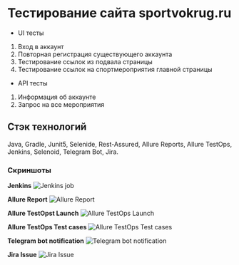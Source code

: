 # Тестирование сайта sportvokrug.ru
- UI тесты
1. Вход в аккаунт
2. Повторная регистрация существующего аккаунта   
3. Тестирование ссылок из подвала страницы
4. Тестирование ссылок на спортмероприятия главной страницы
- API тесты
1. Информация об аккаунте
2. Запрос на все мероприятия

## Стэк технологий
Java, Gradle, Junit5, Selenide, Rest-Assured, Allure Reports, Allure TestOps, Jenkins, Selenoid, Telegram Bot, Jira.

### Скриншоты
**Jenkins**
![Jenkins job](https://user-images.githubusercontent.com/6183943/107414128-a23e8b00-6b22-11eb-91a9-4e88da610930.png)

**Allure Report**
![Allure Report](https://user-images.githubusercontent.com/6183943/107414965-ca7ab980-6b23-11eb-8d69-6c186741e434.png)

**Allure TestOpst Launch**
![Allure TestOps Launch](https://user-images.githubusercontent.com/6183943/107415069-f6963a80-6b23-11eb-9ed2-f3df1dc1f460.png)

**Allure TestOps Test cases**
![Allure TestOps Test cases](https://user-images.githubusercontent.com/6183943/107415203-1fb6cb00-6b24-11eb-9dfd-ca8cd53b8aab.png)

**Telegram bot notification**
![Telegram bot notification](https://user-images.githubusercontent.com/6183943/107415492-7e7c4480-6b24-11eb-8938-5463a826956d.jpeg)

**Jira Issue**
![Jira Issue](https://user-images.githubusercontent.com/6183943/107415798-cbf8b180-6b24-11eb-807b-9a5b7ee9db9e.png)

